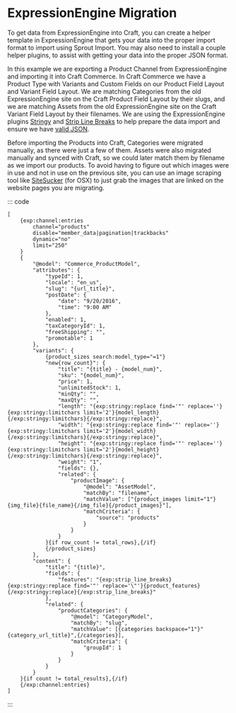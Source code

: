 # ExpressionEngine Migration

To get data from ExpressionEngine into Craft, you can create a helper template in ExpressionEngine that gets your data into the proper import format to import using Sprout Import. You may also need to install a couple helper plugins, to assist with getting your data into the proper JSON format.

In this example we are exporting a Product Channel from ExpressionEngine and importing it into Craft Commerce. In Craft Commerce we have a Product Type with Variants and Custom Fields on our Product Field Layout and Variant Field Layout. We are matching Categories from the old ExpressionEngine site on the Craft Product Field Layout by their slugs, and we are matching Assets from the old ExpressionEngine site on the Craft Variant Field Layout by their filenames. We are using the ExpressionEngine plugins [Stringy](https://devot-ee.com/add-ons/stringy) and [Strip Line Breaks](https://devot-ee.com/add-ons/strip-line-breaks) to help prepare the data import and ensure we have [valid JSON](http://jsonlint.com/).

Before importing the Products into Craft, Categories were migrated manually, as there were just a few of them. Assets were also migrated manually and synced with Craft, so we could later match them by filename as we import our products. To avoid having to figure out which images were in use and not in use on the previous site, you can use an image scraping tool like [SiteSucker](http://ricks-apps.com/osx/sitesucker/index.html) (for OSX) to just grab the images that are linked on the website pages you are migrating.

::: code

``` craft2
[
	{exp:channel:entries
		channel="products"
		disable="member_data|pagination|trackbacks"
		dynamic="no"
		limit="250"
	}
	{
		"@model": "Commerce_ProductModel",
		"attributes": {
			"typeId": 1,
			"locale": "en_us",
			"slug": "{url_title}",
			"postDate": {
				"date": "9/20/2016",
				"time": "9:00 AM"
			},
			"enabled": 1,
			"taxCategoryId": 1,
			"freeShipping": "",
			"promotable": 1
		},
		"variants": {
			{product_sizes search:model_type="=1"}
			"new{row_count}": {
				"title": "{title} - {model_num}",
				"sku": "{model_num}",
				"price": 1,
				"unlimitedStock": 1,
				"minQty": "",
				"maxQty": "",
				"length": "{exp:stringy:replace find='"' replace=''}{exp:stringy:limitchars limit='2'}{model_length}{/exp:stringy:limitchars}{/exp:stringy:replace}",
				"width": "{exp:stringy:replace find='"' replace=''}{exp:stringy:limitchars limit='2'}{model_width}{/exp:stringy:limitchars}{/exp:stringy:replace}",
				"height": "{exp:stringy:replace find='"' replace=''}{exp:stringy:limitchars limit='2'}{model_height}{/exp:stringy:limitchars}{/exp:stringy:replace}",
				"weight": "1",
				"fields": {},
				"related": {
					"productImage": {
						"@model": "AssetModel",
						"matchBy": "filename",
						"matchValue": ["{product_images limit="1"}{img_file}{file_name}{/img_file}{/product_images}"],
						"matchCriteria": {
							"source": "products"
						}
					}
				}
			}{if row_count != total_rows},{/if}
			{/product_sizes}
		},
		"content": {
			"title": "{title}",
			"fields": {
				"features": "{exp:strip_line_breaks}{exp:stringy:replace find='"' replace='\"'}{product_features}{/exp:stringy:replace}{/exp:strip_line_breaks}"
			},
			"related": {
				"productCategories": {
					"@model": "CategoryModel",
					"matchBy": "slug",
					"matchValue": [{categories backspace="1"}"{category_url_title}",{/categories}],
					"matchCriteria": {
						"groupId": 1
					}
				}
			}
		}
	}{if count != total_results},{/if}
	{/exp:channel:entries}
]
```

:::